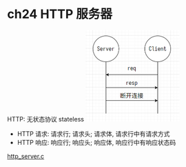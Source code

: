 # ch24 HTTP 服务器

HTTP: 无状态协议 stateless
<img src="../assets/http.png" alt="http" style="zoom:50%;" />

- HTTP 请求: 请求行; 请求头; 请求体, 请求行中有请求方式
- HTTP 响应: 响应行; 响应头; 响应体, 响应行中有响应状态码

[http_server.c](./http_server.c)
